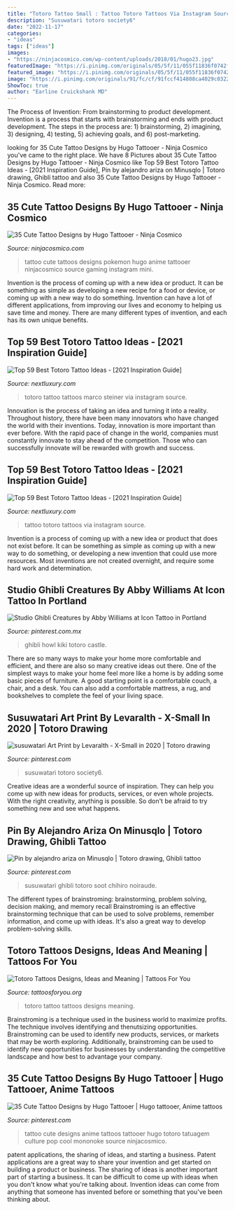 ```yaml
---
title: "Totoro Tattoo Small : Tattoo Totoro Tattoos Via Instagram Source"
description: "Susuwatari totoro society6"
date: "2022-11-17"
categories:
- "ideas"
tags: ["ideas"]
images:
- "https://ninjacosmico.com/wp-content/uploads/2018/01/hugo23.jpg"
featuredImage: "https://i.pinimg.com/originals/05/5f/11/055f11836f0742f94d20724459777e4a.jpg"
featured_image: "https://i.pinimg.com/originals/05/5f/11/055f11836f0742f94d20724459777e4a.jpg"
image: "https://i.pinimg.com/originals/91/fc/cf/91fccf414808ca4029c03229044f4af0.jpg"
ShowToc: true
author: "Earline Cruickshank MD"
---
```



The Process of Invention: From brainstorming to product development.
Invention is a process that starts with brainstorming and ends with product development. The steps in the process are: 1) brainstorming, 2) imagining, 3) designing, 4) testing, 5) achieving goals, and 6) post-marketing.

	

		
looking for 35 Cute Tattoo Designs by Hugo Tattooer - Ninja Cosmico you've came to the right place. We have 8 Pictures about 35 Cute Tattoo Designs by Hugo Tattooer - Ninja Cosmico like Top 59 Best Totoro Tattoo Ideas - [2021 Inspiration Guide], Pin by alejandro ariza on Minusqlo | Totoro drawing, Ghibli tattoo and also 35 Cute Tattoo Designs by Hugo Tattooer - Ninja Cosmico. Read more:
		
    
## 35 Cute Tattoo Designs By Hugo Tattooer - Ninja Cosmico

<img loading=lazy src="https://ninjacosmico.com/wp-content/uploads/2018/01/hugo23.jpg" onerror="this.onerror=null;this.src='https://tse1.mm.bing.net/th?id=OIP.IdrHyskKXd1Wx1gNDir89gHaI2&amp;pid=15.1';" alt="35 Cute Tattoo Designs by Hugo Tattooer - Ninja Cosmico">

_Source: ninjacosmico.com_

>tattoo cute tattoos designs pokemon hugo anime tattooer ninjacosmico source gaming instagram mini. 

	

Invention is the process of coming up with a new idea or product. It can be something as simple as developing a new recipe for a food or device, or coming up with a new way to do something. Invention can have a lot of different applications, from improving our lives and economy to helping us save time and money. There are many different types of invention, and each has its own unique benefits.

    
## Top 59 Best Totoro Tattoo Ideas - [2021 Inspiration Guide]

<img loading=lazy src="https://nextluxury.com/wp-content/uploads/arm-Totoro-Tattoos-2-tattoo___ying.jpg" onerror="this.onerror=null;this.src='https://tse2.mm.bing.net/th?id=OIP.tfQBF5ZhV0aAbXzMX_U-jAHaJQ&amp;pid=15.1';" alt="Top 59 Best Totoro Tattoo Ideas - [2021 Inspiration Guide]">

_Source: nextluxury.com_

>totoro tattoo tattoos marco steiner via instagram source. 

	

Innovation is the process of taking an idea and turning it into a reality. Throughout history, there have been many innovators who have changed the world with their inventions. Today, innovation is more important than ever before. With the rapid pace of change in the world, companies must constantly innovate to stay ahead of the competition. Those who can successfully innovate will be rewarded with growth and success.

    
## Top 59 Best Totoro Tattoo Ideas - [2021 Inspiration Guide]

<img loading=lazy src="https://nextluxury.com/wp-content/uploads/small-Totoro-Tattoos-magic_tattoo_ny.jpg" onerror="this.onerror=null;this.src='https://tse2.mm.bing.net/th?id=OIP.xmPmPzYagO4sE0EAbUgvoAHaJQ&amp;pid=15.1';" alt="Top 59 Best Totoro Tattoo Ideas - [2021 Inspiration Guide]">

_Source: nextluxury.com_

>tattoo totoro tattoos via instagram source. 

	

Invention is a process of coming up with a new idea or product that does not exist before. It can be something as simple as coming up with a new way to do something, or developing a new invention that could use more resources. Most inventions are not created overnight, and require some hard work and determination.

    
## Studio Ghibli Creatures By Abby Williams At Icon Tattoo In Portland

<img loading=lazy src="https://i.pinimg.com/originals/05/5f/11/055f11836f0742f94d20724459777e4a.jpg" onerror="this.onerror=null;this.src='https://tse3.mm.bing.net/th?id=OIP.LWREfFZfodo9dWyRBTbhdAHaNG&amp;pid=15.1';" alt="Studio Ghibli Creatures by Abby Williams at Icon Tattoo in Portland">

_Source: pinterest.com.mx_

>ghibli howl kiki totoro castle. 

	

There are so many ways to make your home more comfortable and efficient, and there are also so many creative ideas out there. One of the simplest ways to make your home feel more like a home is by adding some basic pieces of furniture. A good starting point is a comfortable couch, a chair, and a desk. You can also add a comfortable mattress, a rug, and bookshelves to complete the feel of your living space.

    
## Susuwatari Art Print By Levaralth - X-Small In 2020 | Totoro Drawing

<img loading=lazy src="https://i.pinimg.com/736x/b8/6d/7a/b86d7a110c3544453092e4152d412502.jpg" onerror="this.onerror=null;this.src='https://tse1.mm.bing.net/th?id=OIP.48E4EDkTDmMfIMrOOwvpDgHaJF&amp;pid=15.1';" alt="susuwatari Art Print by Levaralth - X-Small in 2020 | Totoro drawing">

_Source: pinterest.com_

>susuwatari totoro society6. 

	

Creative ideas are a wonderful source of inspiration. They can help you come up with new ideas for products, services, or even whole projects. With the right creativity, anything is possible. So don't be afraid to try something new and see what happens.

    
## Pin By Alejandro Ariza On Minusqlo | Totoro Drawing, Ghibli Tattoo

<img loading=lazy src="https://i.pinimg.com/736x/ef/c4/15/efc41596b460a494bfb65eb1cfe883df.jpg" onerror="this.onerror=null;this.src='https://tse1.mm.bing.net/th?id=OIP.QIevL0SYKpaS_iyr6Rs-VAHaI4&amp;pid=15.1';" alt="Pin by alejandro ariza on Minusqlo | Totoro drawing, Ghibli tattoo">

_Source: pinterest.com_

>susuwatari ghibli totoro soot chihiro noiraude. 

	

The different types of brainstroming: brainstorming, problem solving, decision making, and memory recall
Brainstroming is an effective brainstorming technique that can be used to solve problems, remember information, and come up with ideas. It's also a great way to develop problem-solving skills.

    
## Totoro Tattoos Designs, Ideas And Meaning | Tattoos For You

<img loading=lazy src="http://www.tattoosforyou.org/wp-content/uploads/2016/03/Totoro-Tattoo-Pictures.jpg" onerror="this.onerror=null;this.src='https://tse3.mm.bing.net/th?id=OIP.vYGrvAOmtlv2GcjF6f_A9AHaJ3&amp;pid=15.1';" alt="Totoro Tattoos Designs, Ideas and Meaning | Tattoos For You">

_Source: tattoosforyou.org_

>totoro tattoo tattoos designs meaning. 

	

Brainstroming is a technique used in the business world to maximize profits. The technique involves identifying and thenutsizing opportunities. Brainstroming can be used to identify new products, services, or markets that may be worth exploring. Additionally, brainstroming can be used to identify new opportunities for businesses by understanding the competitive landscape and how best to advantage your company.

    
## 35 Cute Tattoo Designs By Hugo Tattooer | Hugo Tattooer, Anime Tattoos

<img loading=lazy src="https://i.pinimg.com/originals/91/fc/cf/91fccf414808ca4029c03229044f4af0.jpg" onerror="this.onerror=null;this.src='https://tse1.mm.bing.net/th?id=OIP.vMae6s-fpxeii-K0e_dxcwHaKT&amp;pid=15.1';" alt="35 Cute Tattoo Designs by Hugo Tattooer | Hugo tattooer, Anime tattoos">

_Source: pinterest.com_

>tattoo cute designs anime tattoos tattooer hugo totoro tatuagem culture pop cool mononoke source ninjacosmico. 

	

patent applications, the sharing of ideas, and starting a business. Patent applications are a great way to share your invention and get started on building a product or business. The sharing of ideas is another important part of starting a business. It can be difficult to come up with ideas when you don't know what you're talking about. Invention ideas can come from anything that someone has invented before or something that you've been thinking about.

